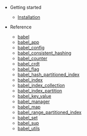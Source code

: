 - Getting started

  - [Installation](pages/installation.md)

- Reference

  - [babel](modules/babel.md)
  - [babel_app](modules/babel_app.md)
  - [babel_config](modules/babel_config.md)
  - [babel_consistent_hashing](modules/babel_consistent_hashing.md)
  - [babel_counter](modules/babel_counter.md)
  - [babel_crdt](modules/babel_crdt.md)
  - [babel_flag](modules/babel_flag.md)
  - [babel_hash_partitioned_index](modules/babel_hash_partitioned_index.md)
  - [babel_index](modules/babel_index.md)
  - [babel_index_collection](modules/babel_index_collection.md)
  - [babel_index_partition](modules/babel_index_partition.md)
  - [babel_key_value](modules/babel_key_value.md)
  - [babel_manager](modules/babel_manager.md)
  - [babel_map](modules/babel_map.md)
  - [babel_range_partitioned_index](modules/babel_range_partitioned_index.md)
  - [babel_set](modules/babel_set.md)
  - [babel_sup](modules/babel_sup.md)
  - [babel_utils](modules/babel_utils.md)